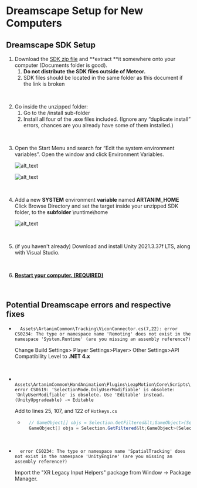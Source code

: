 # Dreamscape Setup for New Computers


## Dreamscape SDK Setup



1. Download the [SDK zip file](https://drive.google.com/file/d/1BuzhEwBAGe3AE1CM7BVPcOtGjvmV2Bsb/view?usp=drive_link) and **extract **it somewhere onto your computer (Documents folder is good).
    1. **Do not distribute the SDK files outside of Meteor.**
    2. SDK files should be located in the same folder as this document if the link is broken

<br />

2. Go inside the unzipped folder:
    1. Go to the /install sub-folder
    2. Install all four of the .exe files included. (Ignore any “duplicate install” errors, chances are you already have some of them installed.)

<br />

3. Open the Start Menu and search for “Edit the system environment variables”. Open the window and click Environment Variables.

    ![alt_text](images/image3.png "System Properties")

    ![alt_text](images/image2.png "Environment Variables")

<br />

4. Add a new **SYSTEM** environment **variable** named **ARTANIM_HOME**<br />
    Click Browse Directory and set the target inside your unzipped SDK folder, to the **subfolder** \runtime\home

    ![alt_text](images/image1.png "Add System Variable")

<br />

5. (if you haven't already) Download and install Unity 2021.3.37f LTS, along with Visual Studio.

<br />

6. **<span style="text-decoration:underline;">Restart your computer. (REQUIRED)</span>**

<br />

## Potential Dreamscape errors and respective fixes

- ```
    Assets\ArtanimCommon\Tracking\ViconConnector.cs(7,22): error CS0234: The type or namespace name 'Remoting' does not exist in the namespace 'System.Runtime' (are you missing an assembly reference?)
    ```
    Change Build Settings> Player Settings>Player> Other Settings>API Compatibility Level  to **.NET 4.x**

<br />

- ```
    Assets\ArtanimCommon\HandAnimation\Plugins\LeapMotion\Core\Scripts\Utils\Editor\Hotkeys.cs(122,91): error CS0619: 'SelectionMode.OnlyUserModifiable' is obsolete: 'OnlyUserModifiable' is obsolete. Use 'Editable' instead. (UnityUpgradeable) -> Editable
    ```

    Add to lines 25, 107, and 122 of `Hotkeys.cs`

    - ```cs
        // GameObject[] objs = Selection.GetFiltered&lt;GameObject>(SelectionMode.ExcludePrefab | SelectionMode.OnlyUserModifiable | SelectionMode.Editable);
        GameObject[] objs = Selection.GetFiltered&lt;GameObject>(SelectionMode.ExcludePrefab | SelectionMode.TopLevel | SelectionMode.Editable);
        ```

<br />

- ```
    error CS0234: The type or namespace name 'SpatialTracking' does not exist in the namespace 'UnityEngine' (are you missing an assembly reference?)
    ```

    Import the "XR Legacy Input Helpers" package from Window -> Package Manager.
